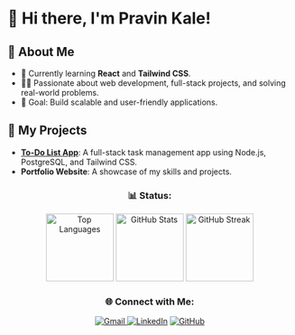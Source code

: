 # 👋 Hi there, I'm Pravin Kale!

## 🚀 About Me
- 🌱 Currently learning **React** and **Tailwind CSS**.
- 👨‍💻 Passionate about web development, full-stack projects, and solving real-world problems.
- 🎯 Goal: Build scalable and user-friendly applications.

## 💼 My Projects
- **[To-Do List App](https://github.com/yourusername/todolist)**: A full-stack task management app using Node.js, PostgreSQL, and Tailwind CSS.
- **Portfolio Website**: A showcase of my skills and projects.

<h3 align="center">📊 Status:</h3>
<p align="center">
  <img src="https://github-readme-stats.vercel.app/api/top-langs?username=pravinpk2002&layout=compact&theme=radical" alt="Top Languages" height="120"/>
  <img src="https://github-readme-stats.vercel.app/api?username=pravinpk2002&show_icons=true&theme=radical" alt="GitHub Stats" height="120"/>
  <img src="https://github-readme-streak-stats.herokuapp.com/?user=pravinpk2002&theme=radical" alt="GitHub Streak" height="120"/>
</p>


<h3 align="center">🌐 Connect with Me:</h3>
<p align="center">
<a href="mailto:kalepravin711@gmail.com">
  <img src="https://img.shields.io/badge/Gmail-red?style=for-the-badge&logo=gmail&logoColor=white" alt="Gmail">
</a>
  <a href="https://www.linkedin.com/in/pravin-kale-833348253/" target="_blank"><img src="https://img.shields.io/badge/LinkedIn-blue?style=for-the-badge&logo=linkedin&logoColor=white" alt="LinkedIn"></a>
  <a href="https://github.com/pravinpk2002/" target="_blank"><img src="https://img.shields.io/badge/GitHub-black?style=for-the-badge&logo=github&logoColor=white" alt="GitHub"></a>
</p>



